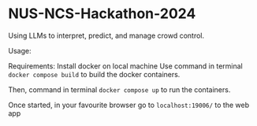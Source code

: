 # NUS-NCS-Hackathon-2024
Using LLMs to interpret, predict, and manage crowd control. 


Usage:

Requirements:
Install docker on local machine
Use command in terminal `docker compose build` to build the docker containers.

Then, command in terminal `docker compose up` to run the containers.

Once started, in your favourite browser go to `localhost:19006/` to the web app
